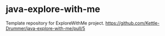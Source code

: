 # java-explore-with-me
Template repository for ExploreWithMe project.
https://github.com/Kettle-Drummer/java-explore-with-me/pull/5
